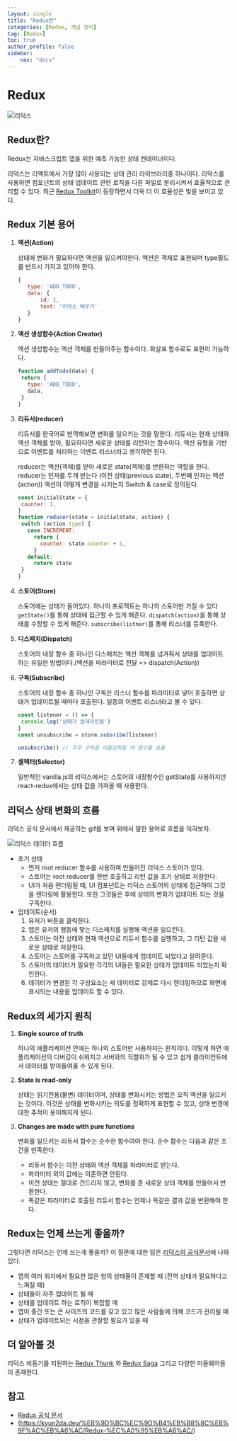 ```yaml
---
layout: single
title: "Redux란"
categories: [Redux, 개념 정리]
tag: [Redux]
toc: true
author_profile: false
sidebar:
    nav: "docs"
---
```


# Redux

![리덕스](https://kyun2da.dev/static/528bfe4df036d317c6a9e219c8b59f9c/c1b63/redux.png)

## Redux란?

Redux는 자바스크립트 앱을 위한 예측 가능한 상태 컨테이너이다.

리덕스는 리액트에서 가장 많이 사용되는 상태 관리 라이브러리중 하나이다. 리덕스를 사용하면 컴포넌트의 상태 업데이트 관련 로직을 다른 파일로 분리시켜서 효율적으로 관리할 수 있다. 최근 [Redux Toolkit](https://redux-toolkit.js.org/)이 등장하면서 더욱 더 이 효율성은 빛을 보이고 있다.



## Redux 기본 용어

1. **액션(Action)**

   상태에 변화가 필요하다면 액션을 일으켜야한다. 액션은 객체로 표현되며 type필드를 반드시 가지고 있어야 한다.

   ```js
   {
      type: 'ADD_TODO',
      data: {
          id: 1,
          text: '리덕스 배우기'
      }
   }
   ```

2. **액션 생성함수(Action Creator)**

   액션 생성함수는 액션 객체를 만들어주는 함수이다. 화살표 함수로도 표현이 가능하다.

   ```js
   function addTodo(data) {
    return {
      type: 'ADD_TODO',
      data,
    }
   }
   ```

3. **리듀서(reducer)**

   리듀서를 한국어로 번역해보면 변화를 일으키는 것을 말한다. 리듀서는 현재 상태와 액션 객체를 받아, 필요하다면 새로운 상태를 리턴하는 함수이다. 액션 유형을 기반으로 이벤트를 처리하는 이벤트 리스너라고 생각하면 된다.

   reducer는 액션(객체)를 받아 새로운 state(객체)를 반환하는 역할을 한다.
   reducer는 인자를 두개 받는다 (이전 상태(previous state), 두번째 인자는 액션(action))
   액션이 어떻게 변경을 시키는지 Switch & case로 정의된다.

   ```js
   const initialState = {
    counter: 1,
   }
   function reducer(state = initialState, action) {
    switch (action.type) {
      case INCREMENT:
        return {
          counter: state.counter + 1,
        }
      default:
        return state
    }
   }
   ```

4. **스토어(Store)**

   스토어에는 상태가 들어있다. 하나의 프로젝트는 하나의 스토어만 가질 수 있다
   `getState()`를 통해 상태에 접근할 수 있게 해준다.
   `dispatch(action)`을 통해 상태를 수정할 수 있게 해준다.
   `subscribe(listner)`를 통해 리스너를 등록한다.


5. **디스패치(Dispatch)**

   스토어의 내장 함수 중 하나인 디스패치는 액션 객체를 넘겨줘서 상태를 업데이트 하는 유일한 방법이다.(액션을 파라미터로 전달 => dispatch(Action))

6. **구독(Subscribe)**

   스토어의 내장 함수 중 하나인 구독은 리스너 함수를 파라미터로 넣어 호출하면 상태가 업데이트될 때마다 호출된다. 일종의 이벤트 리스너라고 볼 수 있다.

   ```js
   const listener = () => {
    console.log('상태가 업데이트됨')
   }
   const unsubscribe = store.subsribe(listener)
   
   unsubscribe() // 추후 구독을 비활성화할 때 함수를 호출
   ```

7. **셀렉터(Selector)**

   일반적인 vanilla.js의 리덕스에서는 스토어의 내장함수인 getState를 사용하지만 react-redux에서는 상태 값을 가져올 때 사용한다.



## 리덕스 상태 변화의 흐름

리덕스 공식 문서에서 제공하는 gif를 보며 위에서 말한 용어로 흐름을 익혀보자.

![리덕스 데이터 흐름](https://kyun2da.dev/c98922b5a476e12b853576324f12f5c4/redux-data-flow.gif)

- 초기 상태
  - 먼저 root reducer 함수를 사용하여 만들어진 리덕스 스토어가 있다.
  - 스토어는 root reducer를 한번 호출하고 리턴 값을 초기 상태로 저장한다.
  - UI가 처음 렌더링될 때, UI 컴포넌트는 리덕스 스토어의 상태에 접근하여 그것을 렌더링에 활용한다. 또한 그것들은 후에 상태의 변화가 업데이트 되는 것을 구독한다.
- 업데이트(순서)
  1. 유저가 버튼을 클릭한다.
  2. 앱은 유저의 행동에 맞는 디스패치를 실행해 액션을 일으킨다.
  3. 스토어는 이전 상태와 현재 액션으로 리듀서 함수를 실행하고, 그 리턴 값을 새로운 상태로 저장한다.
  4. 스토어는 스토어를 구독하고 있던 UI들에게 업데이트 되었다고 알려준다.
  5. 스토어의 데이터가 필요한 각각의 UI들은 필요한 상태가 업데이트 되었는지 확인한다.
  6. 데이터가 변경된 각 구성요소는 새 데이터로 강제로 다시 렌더링하므로 화면에 표시되는 내용을 업데이트 할 수 있다.

## Redux의 세가지 원칙

1. **Single source of truth**

   하나의 애플리케이션 안에는 하나의 스토어만 사용하자는 원칙이다. 이렇게 하면 애플리케이션의 디버깅이 쉬워지고 서버와의 직렬화가 될 수 있고 쉽게 클라이언트에서 데이터를 받아들여올 수 있게 된다.

2. **State is read-only**

   상태는 읽기전용(불변) 데이터이며, 상태를 변화시키는 방법은 오직 액션을 일으키는 것이다. 이것은 상태를 변화시키는 의도를 정확하게 표현할 수 있고, 상태 변경에 대한 추적이 용이해지게 된다.

3. **Changes are made with pure functions**

   변화를 일으키는 리듀서 함수는 순수한 함수여야 한다. 순수 함수는 다음과 같은 조건을 만족한다.

   - 리듀서 함수는 이전 상태와 액션 객체를 파라미터로 받는다.
   - 파라미터 외의 값에는 의존하면 안된다.
   - 이전 상태는 절대로 건드리지 않고, 변화를 준 새로운 상태 객체를 만들어서 반환한다.
   - 똑같은 파라미터로 호출된 리듀서 함수는 언제나 똑같은 결과 값을 반환해야 한다.



## Redux는 언제 쓰는게 좋을까?

그렇다면 리덕스는 언제 쓰는게 좋을까? 이 질문에 대한 답은 [리덕스의 공식문서](https://redux.js.org/faq/general#when-should-i-use-redux)에 나와있다.

- 앱의 여러 위치에서 필요한 많은 양의 상태들이 존재할 때 (전역 상태가 필요하다고 느껴질 때)
- 상태들이 자주 업데이트 될 때
- 상태를 업데이트 하는 로직이 복잡할 때
- 앱이 중간 또는 큰 사이즈의 코드를 갖고 있고 많은 사람들에 의해 코드가 관리될 때
- 상태가 업데이트되는 시점을 관찰할 필요가 있을 때

## 더 알아볼 것

리덕스 비동기를 지원하는 [Redux Thunk](https://github.com/reduxjs/redux-thunk) 와 [Redux Saga](https://github.com/redux-saga/redux-saga) 그리고 다양한 미들웨어들이 존재한다.





## 참고

- [Redux 공식 문서](https://redux.js.org/)
- (https://kyun2da.dev/%EB%9D%BC%EC%9D%B4%EB%B8%8C%EB%9F%AC%EB%A6%AC/Redux-%EC%A0%95%EB%A6%AC/)
